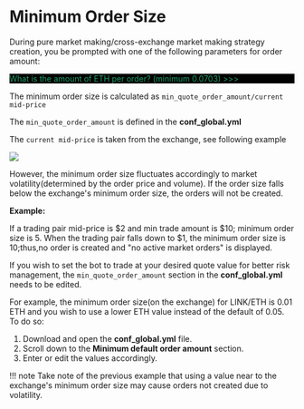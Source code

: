 # Minimum Order Size

<style>
    .div-1 {
        background-color: #000000;
    }
</style>

During pure market making/cross-exchange market making strategy creation, you be prompted with one of the following parameters for order amount:

<div class="div-1"> <font color="#20a26a">What is the amount of ETH per order? (minimum 0.0703) >>></font></div>

The minimum order size is calculated as `min_quote_order_amount/current mid-price`

The `min_quote_order_amount` is defined in the  **conf_global.yml**

The `current mid-price` is taken from the exchange, see following example

![](/assets/img/min-order.png)

However, the minimum order size fluctuates accordingly to market volatility(determined by the order price and volume). If the order size falls below the exchange's minimum order size, the orders will not be created.

**Example:**

If a trading pair mid-price is $2 and min trade amount is $10; minimum order size is 5. When the trading pair falls down to $1, the minimum order size is 10;thus,no order is created and "no active market orders" is displayed.

If you wish to set the bot to trade at your desired quote value for better risk management, the `min_quote_order_amount` section in the **conf_global.yml** needs to be edited. 

For example, the minimum order size(on the exchange) for LINK/ETH is 0.01 ETH and you wish to use a lower ETH value instead of the default of 0.05. To do so:

1. Download and open the **conf_global.yml** file.
2. Scroll down to the **Minimum default order amount** section.
3. Enter or edit the values accordingly.

!!! note
      Take note of the previous example that using a value near to the exchange's minimum order size may cause orders not created due to volatility. 

